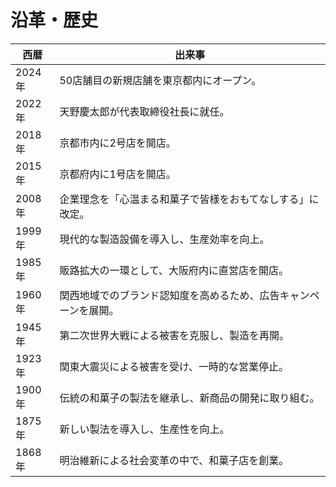 # 沿革・歴史

| **西暦**     | **出来事**                                                     |
|----------|------------------------------------------------------------|
| 2024年   | 50店舗目の新規店舗を東京都内にオープン。                   |
| 2022年   | 天野慶太郎が代表取締役社長に就任。                         |
| 2018年   | 京都市内に2号店を開店。                                     |
| 2015年   | 京都府内に1号店を開店。                                     |
| 2008年   | 企業理念を「心温まる和菓子で皆様をおもてなしする」に改定。 |
| 1999年   | 現代的な製造設備を導入し、生産効率を向上。                 |
| 1985年   | 販路拡大の一環として、大阪府内に直営店を開店。             |
| 1960年   | 関西地域でのブランド認知度を高めるため、広告キャンペーンを展開。 |
| 1945年   | 第二次世界大戦による被害を克服し、製造を再開。             |
| 1923年   | 関東大震災による被害を受け、一時的な営業停止。             |
| 1900年   | 伝統の和菓子の製法を継承し、新商品の開発に取り組む。       |
| 1875年   | 新しい製法を導入し、生産性を向上。                         |
| 1868年   | 明治維新による社会変革の中で、和菓子店を創業。             |
